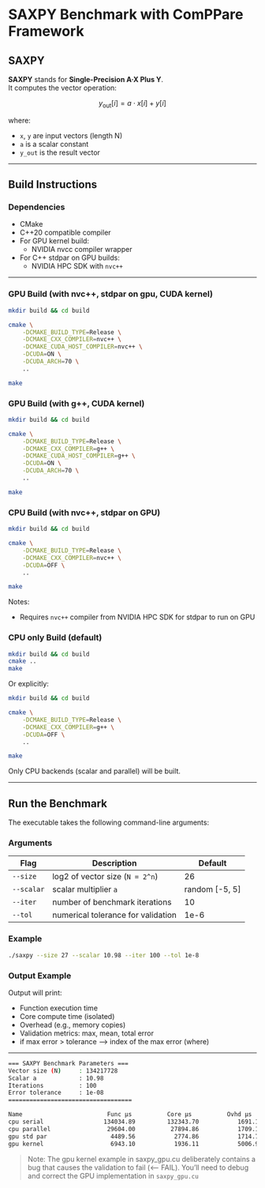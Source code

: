 # SAXPY Benchmark with ComPPare Framework

## SAXPY

**SAXPY** stands for **Single-Precision A·X Plus Y**.  
It computes the vector operation:

$$
y_{\text{out}}[i] = a \cdot x[i] + y[i]
$$

where:
- `x`, `y` are input vectors (length N)
- `a` is a scalar constant
- `y_out` is the result vector

---

## Build Instructions

### Dependencies

* CMake
* C++20 compatible compiler
* For GPU kernel build:
  * NVIDIA nvcc compiler wrapper
* For C++ stdpar on GPU builds:
  * NVIDIA HPC SDK with `nvc++`

---

### GPU Build (with nvc++, stdpar on gpu, CUDA kernel)

```bash
mkdir build && cd build

cmake \
    -DCMAKE_BUILD_TYPE=Release \
    -DCMAKE_CXX_COMPILER=nvc++ \
    -DCMAKE_CUDA_HOST_COMPILER=nvc++ \
    -DCUDA=ON \
    -DCUDA_ARCH=70 \
    ..

make
````

### GPU Build (with g++, CUDA kernel)

```bash
mkdir build && cd build

cmake \
    -DCMAKE_BUILD_TYPE=Release \
    -DCMAKE_CXX_COMPILER=g++ \
    -DCMAKE_CUDA_HOST_COMPILER=g++ \
    -DCUDA=ON \
    -DCUDA_ARCH=70 \
    ..

make
````

### CPU Build (with nvc++, stdpar on GPU)
```bash
mkdir build && cd build

cmake \
    -DCMAKE_BUILD_TYPE=Release \
    -DCMAKE_CXX_COMPILER=nvc++ \
    -DCUDA=OFF \
    ..

make
````

Notes:

* Requires `nvc++` compiler from NVIDIA HPC SDK for stdpar to run on GPU

### CPU only Build (default)

```bash
mkdir build && cd build
cmake ..
make
```

Or explicitly:

```bash
mkdir build && cd build

cmake \
    -DCMAKE_BUILD_TYPE=Release \
    -DCMAKE_CXX_COMPILER=g++ \
    -DCUDA=OFF \
    ..

make
```

Only CPU backends (scalar and parallel) will be built.

---

## Run the Benchmark

The executable takes the following command-line arguments:

### Arguments

| Flag      | Description                        | Default         |
| --------- | ---------------------------------- | --------------- |
| `--size`      | log2 of vector size (`N = 2^n`)    | 26              |
| `--scalar` | scalar multiplier `a`              | random \[-5, 5] |
| `--iter`   | number of benchmark iterations     | 10              |
| `--tol`    | numerical tolerance for validation | 1e-6            |

### Example

```bash
./saxpy --size 27 --scalar 10.98 --iter 100 --tol 1e-8
```


### Output Example

Output will print:

* Function execution time
* Core compute time (isolated)
* Overhead (e.g., memory copies)
* Validation metrics: max, mean, total error
* if max error > tolerance --> index of the max error (where)

---

```bash
=== SAXPY Benchmark Parameters ===
Vector size (N)     : 134217728
Scalar a            : 10.98
Iterations          : 100
Error tolerance     : 1e-08
===================================

Name                        Func µs          Core µs          Ovhd µs       Max|err|[0]      (MaxErr-idx)      Mean|err|[0]     Total|err|[0]
cpu serial                 134034.89         132343.70           1691.18          0.00e+00               —          0.00e+00          0.00e+00
cpu parallel                29604.00          27894.86           1709.14          0.00e+00               —          0.00e+00          0.00e+00
gpu std par                  4489.56           2774.86           1714.70          0.00e+00               —          0.00e+00          0.00e+00
gpu kernel                   6943.10           1936.11           5006.99          1.10e+13           5254268          2.74e+12          3.68e+20  <-- FAIL
```

> Note: The gpu kernel example in saxpy_gpu.cu deliberately contains a bug that causes the validation to fail (<-- FAIL). You’ll need to debug and correct the GPU implementation in `saxpy_gpu.cu`